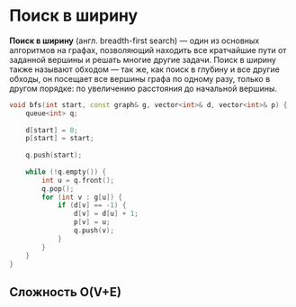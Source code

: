 # Поиск в ширину

**Поиск в ширину** (англ. breadth-first search) — один из основных алгоритмов на графах, позволяющий находить все кратчайшие пути от заданной вершины и решать многие другие задачи.
Поиск в ширину также называют обходом — так же, как поиск в глубину и все другие обходы, он посещает все вершины графа по одному разу, только в другом порядке: по увеличению расстояния до начальной вершины.

```cpp
void bfs(int start, const graph& g, vector<int>& d, vector<int>& p) {
	queue<int> q;
	
	d[start] = 0;
	p[start] = start;
	
	q.push(start);
	
	while (!q.empty()) {
		int u = q.front();
		q.pop();
		for (int v : g[u]) {
			if (d[v] == -1) {
				d[v] = d[u] + 1;
				p[v] = u;
				q.push(v);
			}
		}
	}
}
```
## Сложность O(V+E)

